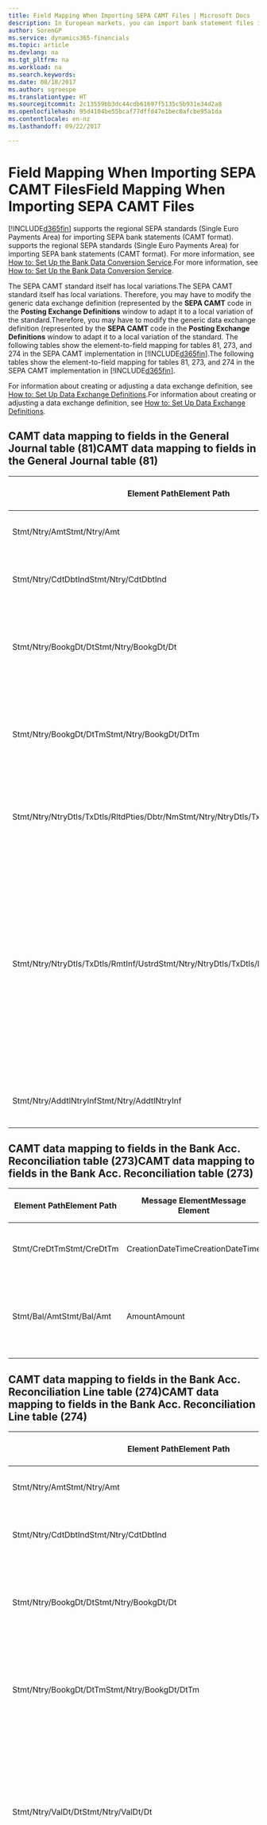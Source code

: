 ```yaml
---
title: Field Mapping When Importing SEPA CAMT Files | Microsoft Docs
description: In European markets, you can import bank statement files in the regional SEPA standards (Single Euro Payments Area).
author: SorenGP
ms.service: dynamics365-financials
ms.topic: article
ms.devlang: na
ms.tgt_pltfrm: na
ms.workload: na
ms.search.keywords: 
ms.date: 08/18/2017
ms.author: sgroespe
ms.translationtype: HT
ms.sourcegitcommit: 2c13559bb3dc44cdb61697f5135c5b931e34d2a8
ms.openlocfilehash: 95d4104be55bcaf77dffd47e1bec0afcbe95a1da
ms.contentlocale: en-nz
ms.lasthandoff: 09/22/2017

---
```

# <a name="field-mapping-when-importing-sepa-camt-files"></a><span data-ttu-id="05214-103">Field Mapping When Importing SEPA CAMT Files</span><span class="sxs-lookup"><span data-stu-id="05214-103">Field Mapping When Importing SEPA CAMT Files</span></span>
[!INCLUDE[d365fin](includes/d365fin_md.md)]<span data-ttu-id="05214-104"> supports the regional SEPA standards (Single Euro Payments Area) for importing SEPA bank statements (CAMT format).</span><span class="sxs-lookup"><span data-stu-id="05214-104"> supports the regional SEPA standards (Single Euro Payments Area) for importing SEPA bank statements (CAMT format).</span></span> <span data-ttu-id="05214-105">For more information, see [How to: Set Up the Bank Data Conversion Service](bank-how-setup-bank-data-conversion-service.md).</span><span class="sxs-lookup"><span data-stu-id="05214-105">For more information, see [How to: Set Up the Bank Data Conversion Service](bank-how-setup-bank-data-conversion-service.md).</span></span>  

 <span data-ttu-id="05214-106">The SEPA CAMT standard itself has local variations.</span><span class="sxs-lookup"><span data-stu-id="05214-106">The SEPA CAMT standard itself has local variations.</span></span> <span data-ttu-id="05214-107">Therefore, you may have to modify the generic data exchange definition (represented by the **SEPA CAMT** code in the **Posting Exchange Definitions** window to adapt it to a local variation of the standard.</span><span class="sxs-lookup"><span data-stu-id="05214-107">Therefore, you may have to modify the generic data exchange definition (represented by the **SEPA CAMT** code in the **Posting Exchange Definitions** window to adapt it to a local variation of the standard.</span></span> <span data-ttu-id="05214-108">The following tables show the element-to-field mapping for tables 81, 273, and 274 in the SEPA CAMT implementation in [!INCLUDE[d365fin](includes/d365fin_md.md)].</span><span class="sxs-lookup"><span data-stu-id="05214-108">The following tables show the element-to-field mapping for tables 81, 273, and 274 in the SEPA CAMT implementation in [!INCLUDE[d365fin](includes/d365fin_md.md)].</span></span>  

 <span data-ttu-id="05214-109">For information about creating or adjusting a data exchange definition, see [How to: Set Up Data Exchange Definitions](across-how-to-set-up-data-exchange-definitions.md).</span><span class="sxs-lookup"><span data-stu-id="05214-109">For information about creating or adjusting a data exchange definition, see [How to: Set Up Data Exchange Definitions](across-how-to-set-up-data-exchange-definitions.md).</span></span>  

## <a name="camt-data-mapping-to-fields-in-the-general-journal-table-81"></a><span data-ttu-id="05214-110">CAMT data mapping to fields in the General Journal table (81)</span><span class="sxs-lookup"><span data-stu-id="05214-110">CAMT data mapping to fields in the General Journal table (81)</span></span>  

|<span data-ttu-id="05214-111">Element Path</span><span class="sxs-lookup"><span data-stu-id="05214-111">Element Path</span></span>|<span data-ttu-id="05214-112">Message Element</span><span class="sxs-lookup"><span data-stu-id="05214-112">Message Element</span></span>|<span data-ttu-id="05214-113">Data Type</span><span class="sxs-lookup"><span data-stu-id="05214-113">Data Type</span></span>|<span data-ttu-id="05214-114">Description</span><span class="sxs-lookup"><span data-stu-id="05214-114">Description</span></span>|<span data-ttu-id="05214-115">Negative-Sign Identifier</span><span class="sxs-lookup"><span data-stu-id="05214-115">Negative-Sign Identifier</span></span>|<span data-ttu-id="05214-116">Field No.</span><span class="sxs-lookup"><span data-stu-id="05214-116">Field No.</span></span>|<span data-ttu-id="05214-117">Field Name</span><span class="sxs-lookup"><span data-stu-id="05214-117">Field Name</span></span>|  
|------------------|---------------------|---------------|-----------------|-------------------------------|---------------|----------------|  
|<span data-ttu-id="05214-118">Stmt/Ntry/Amt</span><span class="sxs-lookup"><span data-stu-id="05214-118">Stmt/Ntry/Amt</span></span>|<span data-ttu-id="05214-119">Amount</span><span class="sxs-lookup"><span data-stu-id="05214-119">Amount</span></span>|<span data-ttu-id="05214-120">Decimal</span><span class="sxs-lookup"><span data-stu-id="05214-120">Decimal</span></span>|<span data-ttu-id="05214-121">The amount of money in the cash entry</span><span class="sxs-lookup"><span data-stu-id="05214-121">The amount of money in the cash entry</span></span>||<span data-ttu-id="05214-122">13</span><span class="sxs-lookup"><span data-stu-id="05214-122">13</span></span>|<span data-ttu-id="05214-123">Amount</span><span class="sxs-lookup"><span data-stu-id="05214-123">Amount</span></span>|  
|<span data-ttu-id="05214-124">Stmt/Ntry/CdtDbtInd</span><span class="sxs-lookup"><span data-stu-id="05214-124">Stmt/Ntry/CdtDbtInd</span></span>|<span data-ttu-id="05214-125">CreditDebitIndicator</span><span class="sxs-lookup"><span data-stu-id="05214-125">CreditDebitIndicator</span></span>|<span data-ttu-id="05214-126">Text</span><span class="sxs-lookup"><span data-stu-id="05214-126">Text</span></span>|<span data-ttu-id="05214-127">Indicates whether the entry is a credit or a debit entry</span><span class="sxs-lookup"><span data-stu-id="05214-127">Indicates whether the entry is a credit or a debit entry</span></span>|<span data-ttu-id="05214-128">DBIT</span><span class="sxs-lookup"><span data-stu-id="05214-128">DBIT</span></span>|<span data-ttu-id="05214-129">13</span><span class="sxs-lookup"><span data-stu-id="05214-129">13</span></span>|<span data-ttu-id="05214-130">Amount</span><span class="sxs-lookup"><span data-stu-id="05214-130">Amount</span></span>|  
|<span data-ttu-id="05214-131">Stmt/Ntry/BookgDt/Dt</span><span class="sxs-lookup"><span data-stu-id="05214-131">Stmt/Ntry/BookgDt/Dt</span></span>|<span data-ttu-id="05214-132">Date</span><span class="sxs-lookup"><span data-stu-id="05214-132">Date</span></span>|<span data-ttu-id="05214-133">Date</span><span class="sxs-lookup"><span data-stu-id="05214-133">Date</span></span>|<span data-ttu-id="05214-134">The date when an entry is posted to an account on the account servicer's books</span><span class="sxs-lookup"><span data-stu-id="05214-134">The date when an entry is posted to an account on the account servicer's books</span></span>||<span data-ttu-id="05214-135">5</span><span class="sxs-lookup"><span data-stu-id="05214-135">5</span></span>|<span data-ttu-id="05214-136">Posting Date</span><span class="sxs-lookup"><span data-stu-id="05214-136">Posting Date</span></span>|  
|<span data-ttu-id="05214-137">Stmt/Ntry/BookgDt/DtTm</span><span class="sxs-lookup"><span data-stu-id="05214-137">Stmt/Ntry/BookgDt/DtTm</span></span>|<span data-ttu-id="05214-138">DateTime</span><span class="sxs-lookup"><span data-stu-id="05214-138">DateTime</span></span>|<span data-ttu-id="05214-139">DateTime</span><span class="sxs-lookup"><span data-stu-id="05214-139">DateTime</span></span>|<span data-ttu-id="05214-140">The date and time when an entry is posted to an account on the account servicer's books</span><span class="sxs-lookup"><span data-stu-id="05214-140">The date and time when an entry is posted to an account on the account servicer's books</span></span>||<span data-ttu-id="05214-141">5</span><span class="sxs-lookup"><span data-stu-id="05214-141">5</span></span>|<span data-ttu-id="05214-142">Posting Date</span><span class="sxs-lookup"><span data-stu-id="05214-142">Posting Date</span></span>|  
|<span data-ttu-id="05214-143">Stmt/Ntry/NtryDtls/TxDtls/RltdPties/Dbtr/Nm</span><span class="sxs-lookup"><span data-stu-id="05214-143">Stmt/Ntry/NtryDtls/TxDtls/RltdPties/Dbtr/Nm</span></span>|<span data-ttu-id="05214-144">Name</span><span class="sxs-lookup"><span data-stu-id="05214-144">Name</span></span>|<span data-ttu-id="05214-145">Text</span><span class="sxs-lookup"><span data-stu-id="05214-145">Text</span></span>|<span data-ttu-id="05214-146">The name of the party that owes an amount of money to the (ultimate) creditor</span><span class="sxs-lookup"><span data-stu-id="05214-146">The name of the party that owes an amount of money to the (ultimate) creditor</span></span>||<span data-ttu-id="05214-147">1221</span><span class="sxs-lookup"><span data-stu-id="05214-147">1221</span></span>|<span data-ttu-id="05214-148">Payer Information</span><span class="sxs-lookup"><span data-stu-id="05214-148">Payer Information</span></span>|  
|<span data-ttu-id="05214-149">Stmt/Ntry/NtryDtls/TxDtls/RmtInf/Ustrd</span><span class="sxs-lookup"><span data-stu-id="05214-149">Stmt/Ntry/NtryDtls/TxDtls/RmtInf/Ustrd</span></span>|<span data-ttu-id="05214-150">Unstructured</span><span class="sxs-lookup"><span data-stu-id="05214-150">Unstructured</span></span>|<span data-ttu-id="05214-151">Text</span><span class="sxs-lookup"><span data-stu-id="05214-151">Text</span></span>|<span data-ttu-id="05214-152">Information supplied to enable the matching/reconciliation of an entry with the items that the payment is intended to settle, such as commercial invoices in an accounts-receivable system, in an unstructured form</span><span class="sxs-lookup"><span data-stu-id="05214-152">Information supplied to enable the matching/reconciliation of an entry with the items that the payment is intended to settle, such as commercial invoices in an accounts-receivable system, in an unstructured form</span></span>||<span data-ttu-id="05214-153">8</span><span class="sxs-lookup"><span data-stu-id="05214-153">8</span></span>|<span data-ttu-id="05214-154">Description</span><span class="sxs-lookup"><span data-stu-id="05214-154">Description</span></span>|  
|<span data-ttu-id="05214-155">Stmt/Ntry/AddtlNtryInf</span><span class="sxs-lookup"><span data-stu-id="05214-155">Stmt/Ntry/AddtlNtryInf</span></span>|<span data-ttu-id="05214-156">AdditionalEntryInformation</span><span class="sxs-lookup"><span data-stu-id="05214-156">AdditionalEntryInformation</span></span>|<span data-ttu-id="05214-157">Text</span><span class="sxs-lookup"><span data-stu-id="05214-157">Text</span></span>|<span data-ttu-id="05214-158">Additional information about the entry</span><span class="sxs-lookup"><span data-stu-id="05214-158">Additional information about the entry</span></span>||<span data-ttu-id="05214-159">1222</span><span class="sxs-lookup"><span data-stu-id="05214-159">1222</span></span>|<span data-ttu-id="05214-160">Transaction Information</span><span class="sxs-lookup"><span data-stu-id="05214-160">Transaction Information</span></span>|  

## <a name="camt-data-mapping-to-fields-in-the-bank-acc-reconciliation-table-273"></a><span data-ttu-id="05214-161">CAMT data mapping to fields in the Bank Acc. Reconciliation table (273)</span><span class="sxs-lookup"><span data-stu-id="05214-161">CAMT data mapping to fields in the Bank Acc. Reconciliation table (273)</span></span>  

|<span data-ttu-id="05214-162">Element Path</span><span class="sxs-lookup"><span data-stu-id="05214-162">Element Path</span></span>|<span data-ttu-id="05214-163">Message Element</span><span class="sxs-lookup"><span data-stu-id="05214-163">Message Element</span></span>|<span data-ttu-id="05214-164">Data Type</span><span class="sxs-lookup"><span data-stu-id="05214-164">Data Type</span></span>|<span data-ttu-id="05214-165">Description</span><span class="sxs-lookup"><span data-stu-id="05214-165">Description</span></span>|<span data-ttu-id="05214-166">Negative-Sign Identifier</span><span class="sxs-lookup"><span data-stu-id="05214-166">Negative-Sign Identifier</span></span>|<span data-ttu-id="05214-167">Field No.</span><span class="sxs-lookup"><span data-stu-id="05214-167">Field No.</span></span>|<span data-ttu-id="05214-168">Field Name</span><span class="sxs-lookup"><span data-stu-id="05214-168">Field Name</span></span>|  
|------------------|---------------------|---------------|-----------------|-------------------------------|---------------|----------------|  
|<span data-ttu-id="05214-169">Stmt/CreDtTm</span><span class="sxs-lookup"><span data-stu-id="05214-169">Stmt/CreDtTm</span></span>|<span data-ttu-id="05214-170">CreationDateTime</span><span class="sxs-lookup"><span data-stu-id="05214-170">CreationDateTime</span></span>|<span data-ttu-id="05214-171">Date</span><span class="sxs-lookup"><span data-stu-id="05214-171">Date</span></span>|<span data-ttu-id="05214-172">The date and time when the message was created</span><span class="sxs-lookup"><span data-stu-id="05214-172">The date and time when the message was created</span></span>||<span data-ttu-id="05214-173">3</span><span class="sxs-lookup"><span data-stu-id="05214-173">3</span></span>|<span data-ttu-id="05214-174">Statement Date</span><span class="sxs-lookup"><span data-stu-id="05214-174">Statement Date</span></span>|  
|<span data-ttu-id="05214-175">Stmt/Bal/Amt</span><span class="sxs-lookup"><span data-stu-id="05214-175">Stmt/Bal/Amt</span></span>|<span data-ttu-id="05214-176">Amount</span><span class="sxs-lookup"><span data-stu-id="05214-176">Amount</span></span>|<span data-ttu-id="05214-177">Decimal</span><span class="sxs-lookup"><span data-stu-id="05214-177">Decimal</span></span>|<span data-ttu-id="05214-178">The amount resulting from the netted amounts for all debit and credit entries</span><span class="sxs-lookup"><span data-stu-id="05214-178">The amount resulting from the netted amounts for all debit and credit entries</span></span>||<span data-ttu-id="05214-179">4</span><span class="sxs-lookup"><span data-stu-id="05214-179">4</span></span>|<span data-ttu-id="05214-180">Statement Ending Balance</span><span class="sxs-lookup"><span data-stu-id="05214-180">Statement Ending Balance</span></span>|  

## <a name="camt-data-mapping-to-fields-in-the-bank-acc-reconciliation-line-table-274"></a><span data-ttu-id="05214-181">CAMT data mapping to fields in the Bank Acc. Reconciliation Line table (274)</span><span class="sxs-lookup"><span data-stu-id="05214-181">CAMT data mapping to fields in the Bank Acc. Reconciliation Line table (274)</span></span>  

|<span data-ttu-id="05214-182">Element Path</span><span class="sxs-lookup"><span data-stu-id="05214-182">Element Path</span></span>|<span data-ttu-id="05214-183">Message Element</span><span class="sxs-lookup"><span data-stu-id="05214-183">Message Element</span></span>|<span data-ttu-id="05214-184">Data Type</span><span class="sxs-lookup"><span data-stu-id="05214-184">Data Type</span></span>|<span data-ttu-id="05214-185">Description</span><span class="sxs-lookup"><span data-stu-id="05214-185">Description</span></span>|<span data-ttu-id="05214-186">Negative-Sign Identifier</span><span class="sxs-lookup"><span data-stu-id="05214-186">Negative-Sign Identifier</span></span>|<span data-ttu-id="05214-187">Field No.</span><span class="sxs-lookup"><span data-stu-id="05214-187">Field No.</span></span>|<span data-ttu-id="05214-188">Field Name</span><span class="sxs-lookup"><span data-stu-id="05214-188">Field Name</span></span>|  
|------------------|---------------------|---------------|-----------------|-------------------------------|---------------|----------------|  
|<span data-ttu-id="05214-189">Stmt/Ntry/Amt</span><span class="sxs-lookup"><span data-stu-id="05214-189">Stmt/Ntry/Amt</span></span>|<span data-ttu-id="05214-190">Amount</span><span class="sxs-lookup"><span data-stu-id="05214-190">Amount</span></span>|<span data-ttu-id="05214-191">Decimal</span><span class="sxs-lookup"><span data-stu-id="05214-191">Decimal</span></span>|<span data-ttu-id="05214-192">The amount of money in the cash entry</span><span class="sxs-lookup"><span data-stu-id="05214-192">The amount of money in the cash entry</span></span>||<span data-ttu-id="05214-193">7</span><span class="sxs-lookup"><span data-stu-id="05214-193">7</span></span>|<span data-ttu-id="05214-194">Statement Amount</span><span class="sxs-lookup"><span data-stu-id="05214-194">Statement Amount</span></span>|  
|<span data-ttu-id="05214-195">Stmt/Ntry/CdtDbtInd</span><span class="sxs-lookup"><span data-stu-id="05214-195">Stmt/Ntry/CdtDbtInd</span></span>|<span data-ttu-id="05214-196">CreditDebitIndicator</span><span class="sxs-lookup"><span data-stu-id="05214-196">CreditDebitIndicator</span></span>|<span data-ttu-id="05214-197">Text</span><span class="sxs-lookup"><span data-stu-id="05214-197">Text</span></span>|<span data-ttu-id="05214-198">Indicates whether the entry is a credit or a debit entry</span><span class="sxs-lookup"><span data-stu-id="05214-198">Indicates whether the entry is a credit or a debit entry</span></span>|<span data-ttu-id="05214-199">DBIT</span><span class="sxs-lookup"><span data-stu-id="05214-199">DBIT</span></span>|<span data-ttu-id="05214-200">7</span><span class="sxs-lookup"><span data-stu-id="05214-200">7</span></span>|<span data-ttu-id="05214-201">Statement Amount</span><span class="sxs-lookup"><span data-stu-id="05214-201">Statement Amount</span></span>|  
|<span data-ttu-id="05214-202">Stmt/Ntry/BookgDt/Dt</span><span class="sxs-lookup"><span data-stu-id="05214-202">Stmt/Ntry/BookgDt/Dt</span></span>|<span data-ttu-id="05214-203">Date</span><span class="sxs-lookup"><span data-stu-id="05214-203">Date</span></span>|<span data-ttu-id="05214-204">Date</span><span class="sxs-lookup"><span data-stu-id="05214-204">Date</span></span>|<span data-ttu-id="05214-205">The date when an entry is posted to an account on the account servicer's books</span><span class="sxs-lookup"><span data-stu-id="05214-205">The date when an entry is posted to an account on the account servicer's books</span></span>||<span data-ttu-id="05214-206">5</span><span class="sxs-lookup"><span data-stu-id="05214-206">5</span></span>|<span data-ttu-id="05214-207">Transaction Date</span><span class="sxs-lookup"><span data-stu-id="05214-207">Transaction Date</span></span>|  
|<span data-ttu-id="05214-208">Stmt/Ntry/BookgDt/DtTm</span><span class="sxs-lookup"><span data-stu-id="05214-208">Stmt/Ntry/BookgDt/DtTm</span></span>|<span data-ttu-id="05214-209">DateTime</span><span class="sxs-lookup"><span data-stu-id="05214-209">DateTime</span></span>|<span data-ttu-id="05214-210">DateTime</span><span class="sxs-lookup"><span data-stu-id="05214-210">DateTime</span></span>|<span data-ttu-id="05214-211">The date and time when an entry is posted to an account on the account servicer's books</span><span class="sxs-lookup"><span data-stu-id="05214-211">The date and time when an entry is posted to an account on the account servicer's books</span></span>||<span data-ttu-id="05214-212">5</span><span class="sxs-lookup"><span data-stu-id="05214-212">5</span></span>|<span data-ttu-id="05214-213">Transaction Date</span><span class="sxs-lookup"><span data-stu-id="05214-213">Transaction Date</span></span>|  
|<span data-ttu-id="05214-214">Stmt/Ntry/ValDt/Dt</span><span class="sxs-lookup"><span data-stu-id="05214-214">Stmt/Ntry/ValDt/Dt</span></span>|<span data-ttu-id="05214-215">Date</span><span class="sxs-lookup"><span data-stu-id="05214-215">Date</span></span>|<span data-ttu-id="05214-216">Date</span><span class="sxs-lookup"><span data-stu-id="05214-216">Date</span></span>|<span data-ttu-id="05214-217">The date when assets become available to the account owner in case of a credit entry, or cease to be available to the account owner in case of a debit entry</span><span class="sxs-lookup"><span data-stu-id="05214-217">The date when assets become available to the account owner in case of a credit entry, or cease to be available to the account owner in case of a debit entry</span></span>||<span data-ttu-id="05214-218">12</span><span class="sxs-lookup"><span data-stu-id="05214-218">12</span></span>|<span data-ttu-id="05214-219">Value Date</span><span class="sxs-lookup"><span data-stu-id="05214-219">Value Date</span></span>|  
|<span data-ttu-id="05214-220">Stmt/Ntry/ValDt/DtTm</span><span class="sxs-lookup"><span data-stu-id="05214-220">Stmt/Ntry/ValDt/DtTm</span></span>|<span data-ttu-id="05214-221">DateTime</span><span class="sxs-lookup"><span data-stu-id="05214-221">DateTime</span></span>|<span data-ttu-id="05214-222">DateTime</span><span class="sxs-lookup"><span data-stu-id="05214-222">DateTime</span></span>|<span data-ttu-id="05214-223">The date and time when assets become available to the account owner in case of a credit entry, or cease to be available to the account owner in case of a debit entry</span><span class="sxs-lookup"><span data-stu-id="05214-223">The date and time when assets become available to the account owner in case of a credit entry, or cease to be available to the account owner in case of a debit entry</span></span>||<span data-ttu-id="05214-224">12</span><span class="sxs-lookup"><span data-stu-id="05214-224">12</span></span>|<span data-ttu-id="05214-225">Value Date</span><span class="sxs-lookup"><span data-stu-id="05214-225">Value Date</span></span>|  
|<span data-ttu-id="05214-226">Stmt/Ntry/NtryDtls/TxDtls/RltdPties/Dbtr/Nm</span><span class="sxs-lookup"><span data-stu-id="05214-226">Stmt/Ntry/NtryDtls/TxDtls/RltdPties/Dbtr/Nm</span></span>|<span data-ttu-id="05214-227">Name</span><span class="sxs-lookup"><span data-stu-id="05214-227">Name</span></span>|<span data-ttu-id="05214-228">Text</span><span class="sxs-lookup"><span data-stu-id="05214-228">Text</span></span>|<span data-ttu-id="05214-229">The name of the party that owes an amount of money to the (ultimate) creditor</span><span class="sxs-lookup"><span data-stu-id="05214-229">The name of the party that owes an amount of money to the (ultimate) creditor</span></span>||<span data-ttu-id="05214-230">15</span><span class="sxs-lookup"><span data-stu-id="05214-230">15</span></span>|<span data-ttu-id="05214-231">Payer Information</span><span class="sxs-lookup"><span data-stu-id="05214-231">Payer Information</span></span>|  
|<span data-ttu-id="05214-232">Stmt/Ntry/NtryDtls/TxDtls/RmtInf/Ustrd</span><span class="sxs-lookup"><span data-stu-id="05214-232">Stmt/Ntry/NtryDtls/TxDtls/RmtInf/Ustrd</span></span>|<span data-ttu-id="05214-233">Unstructured</span><span class="sxs-lookup"><span data-stu-id="05214-233">Unstructured</span></span>|<span data-ttu-id="05214-234">Text</span><span class="sxs-lookup"><span data-stu-id="05214-234">Text</span></span>|<span data-ttu-id="05214-235">Information supplied to enable the matching/reconciliation of an entry with the items that the payment is intended to settle, such as commercial invoices in an accounts-receivable system, in an unstructured form</span><span class="sxs-lookup"><span data-stu-id="05214-235">Information supplied to enable the matching/reconciliation of an entry with the items that the payment is intended to settle, such as commercial invoices in an accounts-receivable system, in an unstructured form</span></span>||<span data-ttu-id="05214-236">6</span><span class="sxs-lookup"><span data-stu-id="05214-236">6</span></span>|<span data-ttu-id="05214-237">Description</span><span class="sxs-lookup"><span data-stu-id="05214-237">Description</span></span>|  
|<span data-ttu-id="05214-238">Stmt/Ntry/AddtlNtryInf</span><span class="sxs-lookup"><span data-stu-id="05214-238">Stmt/Ntry/AddtlNtryInf</span></span>|<span data-ttu-id="05214-239">AdditionalEntryInformation</span><span class="sxs-lookup"><span data-stu-id="05214-239">AdditionalEntryInformation</span></span>|<span data-ttu-id="05214-240">Text</span><span class="sxs-lookup"><span data-stu-id="05214-240">Text</span></span>|<span data-ttu-id="05214-241">Additional information about the entry</span><span class="sxs-lookup"><span data-stu-id="05214-241">Additional information about the entry</span></span>||<span data-ttu-id="05214-242">16</span><span class="sxs-lookup"><span data-stu-id="05214-242">16</span></span>|<span data-ttu-id="05214-243">Transaction Information</span><span class="sxs-lookup"><span data-stu-id="05214-243">Transaction Information</span></span>|  

 <span data-ttu-id="05214-244">Elements in the **Ntry** node that are imported into [!INCLUDE[d365fin](includes/d365fin_md.md)] but not mapped to any fields are stored in the **Posting Exch. Column Def** table.</span><span class="sxs-lookup"><span data-stu-id="05214-244">Elements in the **Ntry** node that are imported into [!INCLUDE[d365fin](includes/d365fin_md.md)] but not mapped to any fields are stored in the **Posting Exch. Column Def** table.</span></span> <span data-ttu-id="05214-245">Users can view these elements from the **Payment Reconciliation Journal**, **Payment Application**, and **Bank Acc. Reconciliation** windows by choosing the **Bank Statement Line Details** action.</span><span class="sxs-lookup"><span data-stu-id="05214-245">Users can view these elements from the **Payment Reconciliation Journal**, **Payment Application**, and **Bank Acc. Reconciliation** windows by choosing the **Bank Statement Line Details** action.</span></span> <span data-ttu-id="05214-246">For more information, see [How to: Reconcile Payments Using Automatic Application](receivables-how-reconcile-payments-auto-application.md).</span><span class="sxs-lookup"><span data-stu-id="05214-246">For more information, see [How to: Reconcile Payments Using Automatic Application](receivables-how-reconcile-payments-auto-application.md).</span></span>  
## <a name="see-also"></a><span data-ttu-id="05214-247">See Also</span><span class="sxs-lookup"><span data-stu-id="05214-247">See Also</span></span>  
[<span data-ttu-id="05214-248">Set Up Data Exchange</span><span class="sxs-lookup"><span data-stu-id="05214-248">Set Up Data Exchange</span></span>](across-set-up-data-exchange.md)  
[<span data-ttu-id="05214-249">Exchanging Data as Electronic Documents</span><span class="sxs-lookup"><span data-stu-id="05214-249">Exchanging Data as Electronic Documents</span></span>](across-data-exchange.md)  
<span data-ttu-id="05214-250">[How to: Set Up the Bank Data Conversion Service](bank-how-setup-bank-data-conversion-service.md) </span><span class="sxs-lookup"><span data-stu-id="05214-250">[How to: Set Up the Bank Data Conversion Service](bank-how-setup-bank-data-conversion-service.md) </span></span>  
[<span data-ttu-id="05214-251">How to: Use XML Schemas to Prepare Data Exchange Definitions</span><span class="sxs-lookup"><span data-stu-id="05214-251">How to: Use XML Schemas to Prepare Data Exchange Definitions</span></span>](across-how-to-use-xml-schemas-to-prepare-data-exchange-definitions.md)  
[<span data-ttu-id="05214-252">How to: Reconcile Payments Using Automatic Application</span><span class="sxs-lookup"><span data-stu-id="05214-252">How to: Reconcile Payments Using Automatic Application</span></span>](receivables-how-reconcile-payments-auto-application.md)  

